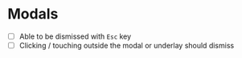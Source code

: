 # Modals

- [ ] Able to be dismissed with `Esc` key
- [ ] Clicking / touching outside the modal or underlay should dismiss
